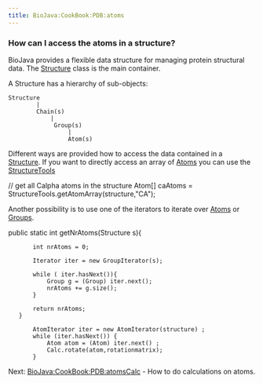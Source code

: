 ```yaml
---
title: BioJava:CookBook:PDB:atoms
---
```


### How can I access the atoms in a structure?

BioJava provides a flexible data structure for managing protein
structural data. The
[Structure](http://www.biojava.org/docs/api/org/biojava/bio/structure/Structure.html)
class is the main container.

A Structure has a hierarchy of sub-objects:

    Structure
            |
            Chain(s)
                |
                 Group(s)
                     |
                     Atom(s)

Different ways are provided how to access the data contained in a
[Structure](http://www.biojava.org/docs/api/org/biojava/bio/structure/Structure.html).
If you want to directly access an array of
[Atoms](http://www.biojava.org/docs/api/org/biojava/bio/structure/Atom.html)
you can use the
[StructureTools](http://www.biojava.org/docs/api/org/biojava/bio/structure/StructureTools.html)

<java>

// get all Calpha atoms in the structure Atom[] caAtoms =
StructureTools.getAtomArray(structure,"CA");

</java>

Another possibility is to use one of the iterators to iterate over
[Atoms](http://www.biojava.org/docs/api/org/biojava/bio/structure/Atom.html)
or
[Groups](http://www.biojava.org/docs/api/org/biojava/bio/structure/Group.html).

<java> public static int getNrAtoms(Structure s){

`       int nrAtoms = 0;`  
`       `  
`       Iterator iter = new GroupIterator(s);`  
`       `  
`       while ( iter.hasNext()){`  
`           Group g = (Group) iter.next();`  
`           nrAtoms += g.size();`  
`       }`  
`       `  
`       return nrAtoms;`  
`   }`

</java>

<java>

`       AtomIterator iter = new AtomIterator(structure) ;`  
`       while (iter.hasNext()) {`  
`           Atom atom = (Atom) iter.next() ;`  
`           Calc.rotate(atom,rotationmatrix);`  
`       }`

</java>

Next: <BioJava:CookBook:PDB:atomsCalc> - How to do calculations on
atoms.

